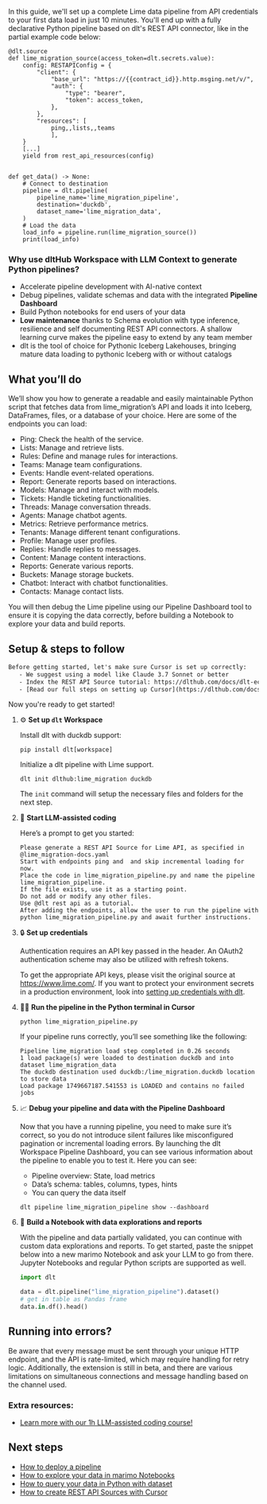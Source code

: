 In this guide, we'll set up a complete Lime data pipeline from API credentials to your first data load in just 10 minutes. You'll end up with a fully declarative Python pipeline based on dlt's REST API connector, like in the partial example code below:

```python-outcome
@dlt.source
def lime_migration_source(access_token=dlt.secrets.value):
    config: RESTAPIConfig = {
        "client": {
            "base_url": "https://{{contract_id}}.http.msging.net/v/",
            "auth": {
                "type": "bearer",
                "token": access_token,
            },
        },
        "resources": [
            ping,,lists,,teams
            ],
    }
    [...]
    yield from rest_api_resources(config)


def get_data() -> None:
    # Connect to destination
    pipeline = dlt.pipeline(
        pipeline_name='lime_migration_pipeline',
        destination='duckdb',
        dataset_name='lime_migration_data', 
    )
    # Load the data
    load_info = pipeline.run(lime_migration_source())
    print(load_info) 
```

### Why use dltHub Workspace with LLM Context to generate Python pipelines?

- Accelerate pipeline development with AI-native context
- Debug pipelines, validate schemas and data with the integrated **Pipeline Dashboard**
- Build Python notebooks for end users of your data
- **Low maintenance** thanks to Schema evolution with type inference, resilience and self documenting REST API connectors. A shallow learning curve makes the pipeline easy to extend by any team member
- dlt is the tool of choice for Pythonic Iceberg Lakehouses, bringing mature data loading to pythonic Iceberg with or without catalogs

## What you’ll do

We’ll show you how to generate a readable and easily maintainable Python script that fetches data from lime_migration’s API and loads it into Iceberg, DataFrames, files, or a database of your choice. Here are some of the endpoints you can load:

- Ping: Check the health of the service.
- Lists: Manage and retrieve lists.
- Rules: Define and manage rules for interactions.
- Teams: Manage team configurations.
- Events: Handle event-related operations.
- Report: Generate reports based on interactions.
- Models: Manage and interact with models.
- Tickets: Handle ticketing functionalities.
- Threads: Manage conversation threads.
- Agents: Manage chatbot agents.
- Metrics: Retrieve performance metrics.
- Tenants: Manage different tenant configurations.
- Profile: Manage user profiles.
- Replies: Handle replies to messages.
- Content: Manage content interactions.
- Reports: Generate various reports.
- Buckets: Manage storage buckets.
- Chatbot: Interact with chatbot functionalities.
- Contacts: Manage contact lists.

You will then debug the Lime pipeline using our Pipeline Dashboard tool to ensure it is copying the data correctly, before building a Notebook to explore your data and build reports.

## Setup & steps to follow

```default
Before getting started, let's make sure Cursor is set up correctly:
   - We suggest using a model like Claude 3.7 Sonnet or better
   - Index the REST API Source tutorial: https://dlthub.com/docs/dlt-ecosystem/verified-sources/rest_api/ and add it to context as **@dlt rest api**
   - [Read our full steps on setting up Cursor](https://dlthub.com/docs/dlt-ecosystem/llm-tooling/cursor-restapi#23-configuring-cursor-with-documentation)
```

Now you're ready to get started!

1. ⚙️ **Set up `dlt` Workspace**
    
    Install dlt with duckdb support:
    ```shell
    pip install dlt[workspace]
    ```

    Initialize a dlt pipeline with Lime support.
    ```shell
    dlt init dlthub:lime_migration duckdb
    ```

    The `init` command will setup the necessary files and folders for the next step.
    
2. 🤠 **Start LLM-assisted coding**
    
    Here’s a prompt to get you started:
    
    ```prompt
    Please generate a REST API Source for Lime API, as specified in @lime_migration-docs.yaml 
    Start with endpoints ping and  and skip incremental loading for now. 
    Place the code in lime_migration_pipeline.py and name the pipeline lime_migration_pipeline. 
    If the file exists, use it as a starting point. 
    Do not add or modify any other files. 
    Use @dlt rest api as a tutorial. 
    After adding the endpoints, allow the user to run the pipeline with python lime_migration_pipeline.py and await further instructions.
    ```

    
3. 🔒 **Set up credentials** 
    
    Authentication requires an API key passed in the header. An OAuth2 authentication scheme may also be utilized with refresh tokens.
    
    To get the appropriate API keys, please visit the original source at https://www.lime.com/.
    If you want to protect your environment secrets in a production environment, look into [setting up credentials with dlt](https://dlthub.com/docs/walkthroughs/add_credentials).
    
4. 🏃‍♀️ **Run the pipeline in the Python terminal in Cursor**
    
    ```shell
    python lime_migration_pipeline.py
    ```
    
    If your pipeline runs correctly, you’ll see something like the following:
    
    ```shell
    Pipeline lime_migration load step completed in 0.26 seconds
    1 load package(s) were loaded to destination duckdb and into dataset lime_migration_data
    The duckdb destination used duckdb:/lime_migration.duckdb location to store data
    Load package 1749667187.541553 is LOADED and contains no failed jobs
    ```
    
5. 📈 **Debug your pipeline and data with the Pipeline Dashboard**

    Now that you have a running pipeline, you need to make sure it’s correct, so you do not introduce silent failures like misconfigured pagination or incremental loading errors. By launching the dlt Workspace Pipeline Dashboard, you can see various information about the pipeline to enable you to test it. Here you can see:
    - Pipeline overview: State, load metrics
    - Data’s schema: tables, columns, types, hints
    - You can query the data itself
    
    ```shell
    dlt pipeline lime_migration_pipeline show --dashboard
    ```
    
6. 🐍 **Build a Notebook with data explorations and reports**

    With the pipeline and data partially validated, you can continue with custom data explorations and reports. To get started, paste the snippet below into a new marimo Notebook and ask your LLM to go from there. Jupyter Notebooks and regular Python scripts are supported as well.

    
    ```python
    import dlt

   data = dlt.pipeline("lime_migration_pipeline").dataset()
   # get in table as Pandas frame
   data.in.df().head()
    ```

## Running into errors?

Be aware that every message must be sent through your unique HTTP endpoint, and the API is rate-limited, which may require handling for retry logic. Additionally, the extension is still in beta, and there are various limitations on simultaneous connections and message handling based on the channel used.

### Extra resources:

- [Learn more with our 1h LLM-assisted coding course!](https://www.youtube.com/watch?v=GGid70rnJuM)

## Next steps

- [How to deploy a pipeline](https://dlthub.com/docs/walkthroughs/deploy-a-pipeline)
- [How to explore your data in marimo Notebooks](https://dlthub.com/docs/general-usage/dataset-access/marimo)
- [How to query your data in Python with dataset](https://dlthub.com/docs/general-usage/dataset-access/dataset)
- [How to create REST API Sources with Cursor](https://dlthub.com/docs/dlt-ecosystem/llm-tooling/cursor-restapi)
